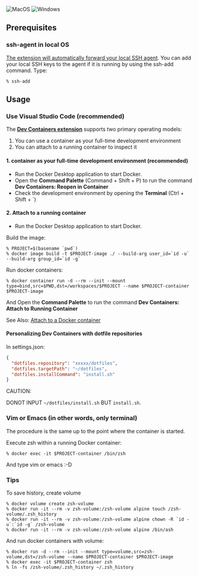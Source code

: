 ![MacOS](https://img.shields.io/badge/ventura_13.5.2-support-success.svg?style=for-the-badge&logo=macOS)
![Windows](https://img.shields.io/badge/windows-nosupport-critical.svg?style=for-the-badge&logo=windows)

## Prerequisites

### ssh-agent in local OS

[The extension will automatically forward your local SSH agent](https://code.visualstudio.com/remote/advancedcontainers/sharing-git-credentials#_using-ssh-keys). You can add your local SSH keys to the agent if it is running by using the ssh-add command. 
Type:

```console
% ssh-add
```

## Usage

### Use Visual Studio Code (recommended)

The **[Dev Containers extension](https://marketplace.visualstudio.com/items?itemName=ms-vscode-remote.remote-containers)** supports two primary operating models:

1. You can use a container as your full-time development environment
2. You can attach to a running container to inspect it

#### 1. container as your full-time development environment (recommended)

- Run the Docker Desktop application to start Docker.
- Open the **Command Palette** (Command + Shift + P) to run the command **Dev Containers: Reopen in Container**
- Check the development environment by opening the **Terminal** (Ctrl + Shift + `)

#### 2. Attach to a running container

- Run the Docker Desktop application to start Docker.

Build the image:

```console
% PROJECT=$(basename `pwd`)
% docker image build -t $PROJECT-image ./ --build-arg user_id=`id -u` --build-arg group_id=`id -g`
```

Run docker containers:

```console
% docker container run -d --rm --init --mount type=bind,src=$PWD,dst=/workspaces/$PROJECT --name $PROJECT-container $PROJECT-image
```

And Open the **Command Palette** to run the command **Dev Containers: Attach to Running Container**

See Also: [Attach to a Docker container](https://code.visualstudio.com/docs/devcontainers/attach-container#_attach-to-a-docker-container)

#### Personalizing Dev Containers with dotfile repositories

In settings.json:

```json
{
  "dotfiles.repository": "xxxxx/dotfiles",
  "dotfiles.targetPath": "~/dotfiles",
  "dotfiles.installCommand": "install.sh"
}
```

CAUTION:

DONOT INPUT `~/dotfiles/install.sh` BUT `install.sh`.

### Vim or Emacs (in other words, only terminal)

The procedure is the same up to the point where the container is started.

Execute zsh within a running Docker container:

```console
% docker exec -it $PROJECT-container /bin/zsh
```

And type vim or emacs :-D

### Tips

To save history, create volume

```console
% docker volume create zsh-volume
% docker run -it --rm -v zsh-volume:/zsh-volume alpine touch /zsh-volume/.zsh_history
% docker run -it --rm -v zsh-volume:/zsh-volume alpine chown -R `id -u`:`id -g` /zsh-volume
% docker run -it --rm -v zsh-volume:/zsh-volume alpine /bin/ash
```

And run docker containers with volume:

```console
% docker run -d --rm --init --mount type=volume,src=zsh-volume,dst=/zsh-volume --name $PROJECT-container $PROJECT-image
% docker exec -it $PROJECT-container zsh
% ln -fs /zsh-volume/.zsh_history ~/.zsh_history
```
